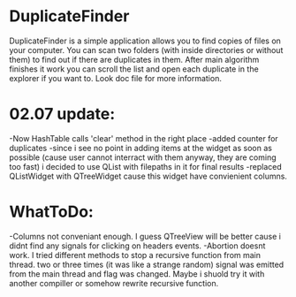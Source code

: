 # DuplicateFinder

DuplicateFinder is a simple application allows you to find copies of files on your computer. You can scan two folders (with inside directories or without them) to find out if there are duplicates in them.
After main algorithm finishes it work you can scroll the list and open each duplicate in the explorer if you want to. Look doc file for more information.

# 02.07 update:
-Now HashTable calls 'clear' method in the right place
-added counter for duplicates
-since i see no point in adding items at the widget as soon as possible (cause user cannot interract with them anyway, they are coming too fast) i decided to use QList with filepaths in it for final results
-replaced QListWidget with QTreeWidget cause this widget have convienient columns.
# WhatToDo:
-Columns not conveniant enough. I guess QTreeView will be better cause i didnt find any signals for clicking on headers events.
-Abortion doesnt work. I tried different methods to stop a recursive function from main thread. two or three times (it was like a strange random) signal was emitted from the main thread and flag was changed. Maybe i shuold try it with another compiller or somehow rewrite recursive function.
